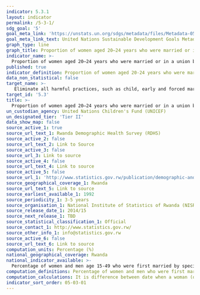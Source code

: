```yaml
---
indicator: 5.3.1
layout: indicator
permalink: /5-3-1/
sdg_goal: '5'
goal_meta_link: 'https://unstats.un.org/sdgs/metadata/files/Metadata-05-03-01.pdf'
goal_meta_link_text: United Nations Sustainable Development Goals Metadata (pdf 894kB)
graph_type: line
graph_title: Proportion of women aged 20–24 years who were married or in a union before age 15 and before age 18
indicator_name: >-
  Proportion of women aged 20–24 years who were married or in a union before age 15 and before age 18
published: true
indicator_definition: Proportion of women aged 20-24 years who were married or in a union before age 15 and before age 18
data_non_statistical: false
target_name: >-
   Eliminate all harmful practices, such as child, early and forced marriage and female genital mutilation
target_id: '5.3'
title: >-
  Proportion of women aged 20–24 years who were married or in a union before age 15 and before age 18
un_custodian_agency: United Nations Children's Fund (UNICEF)
un_designated_tier: 'Tier II'
data_show_map: false
source_active_1: true
source_url_text_1: Rwanda Demographic Health Survey (RDHS)
source_active_2: false
source_url_text_2: Link to Source
source_active_3: false
source_url_3: Link to source
source_active_4: false
source_url_text_4: Link to source
source_active_5: false
source_url_1: 'http://www.statistics.gov.rw/publication/demographic-and-health-survey-20142015-final-report'
source_geographical_coverage_1: Rwanda
source_url_text_5: Link to source
source_earliest_available_1: 1992
source_periodicity_1: 3-5 years
source_organisation_1: National Institute of Statistics of Rwanda (NISR)
source_release_date_1: 2014/15 
source_next_release_1: TBD
source_statistical_classification_1: Official
source_contact_1: http://www.statistics.gov.rw/
source_other_info_1: info@statistics.gov.rw
source_active_6: false
source_url_text_6: Link to source
computation_units: Percentage (%)
national_geographical_coverage: Rwanda
national_indicator_available: >-
  Percentage of women and men age 15-49 who were first married by specific exact ages at first marriage, according to current age
computation_definitions: Percentage of women and men who were first married or lived with a spouse or consensual partner by specific exact ages. 
computation_calculations: It is difference between date when a woman (or man) began living with first spouse or consensual partner and date of birth of woman (or man) in completed single years. Numerator is the Number of women (or men) married by specific exact ages (15, 18, 20, 22, 25) includes women (or men) first in a marriage or consensual union before earlier specific ages, e.g. the number of women (or men) who married before age 18 includes those who married before age 15. Women (or men) who have never married nor lived in a consensual union are included in a separate category. Denominator is the Number of women (or men) of all marital statuses. In ever-married samples, the denominator is adjusted by the all-woman (or man) factors. Denominator for cohort must exclude women who have not yet reached the oldest age of the specific age category.   
indicator_sort_order: 05-03-01
---
```

